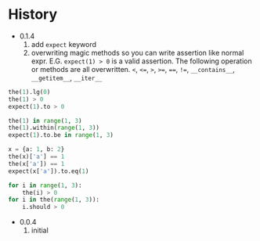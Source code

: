 # History
- 0.1.4
    1. add `expect` keyword
    2. overwriting magic methods so you can write assertion like normal expr. E.G. `expect(1) > 0` is a valid assertion. The
    following operation or methods are all overwritten.
        `<`, `<=`, `>`, `>=`, `==`, `!=`,
        `__contains__`, `__getitem__`, `__iter__`

```python
the(1).lg(0)
the(1) > 0
expect(1).to > 0

the(1) in range(1, 3)
the(1).within(range(1, 3))
expect(1).to.be in range(1, 3)

x = {a: 1, b: 2}
the(x)['a'] == 1
the(x['a']) == 1
expect(x['a']).to.eq(1)

for i in range(1, 3):
    the(i) > 0
for i in the(range(1, 3)):
    i.should > 0
```

- 0.0.4
    1. initial
